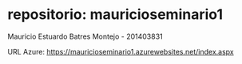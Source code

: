# repositorio: mauricioseminario1
Mauricio Estuardo Batres Montejo - 201403831

URL Azure: https://mauricioseminario1.azurewebsites.net/index.aspx
